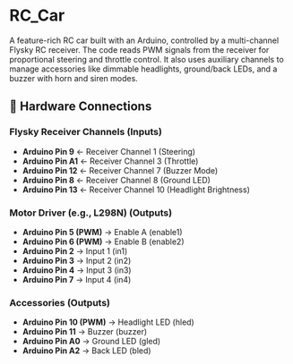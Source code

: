 # RC_Car
A feature-rich RC car built with an Arduino, controlled by a multi-channel Flysky RC receiver. The code reads PWM signals from the receiver for proportional steering and throttle control. It also uses auxiliary channels to manage accessories like dimmable headlights, ground/back LEDs, and a buzzer with horn and siren modes.

## 🤖 Hardware Connections

### Flysky Receiver Channels (Inputs)
* **Arduino Pin 9** &larr; Receiver Channel 1 (Steering)
* **Arduino Pin A1** &larr; Receiver Channel 3 (Throttle)
* **Arduino Pin 12** &larr; Receiver Channel 7 (Buzzer Mode)
* **Arduino Pin 8** &larr; Receiver Channel 8 (Ground LED)
* **Arduino Pin 13** &larr; Receiver Channel 10 (Headlight Brightness)

### Motor Driver (e.g., L298N) (Outputs)
* **Arduino Pin 5 (PWM)** &rarr; Enable A (enable1)
* **Arduino Pin 6 (PWM)** &rarr; Enable B (enable2)
* **Arduino Pin 2** &rarr; Input 1 (in1)
* **Arduino Pin 3** &rarr; Input 2 (in2)
* **Arduino Pin 4** &rarr; Input 3 (in3)
* **Arduino Pin 7** &rarr; Input 4 (in4)

### Accessories (Outputs)
* **Arduino Pin 10 (PWM)** &rarr; Headlight LED (hled)
* **Arduino Pin 11** &rarr; Buzzer (buzzer)
* **Arduino Pin A0** &rarr; Ground LED (gled)
* **Arduino Pin A2** &rarr; Back LED (bled)
